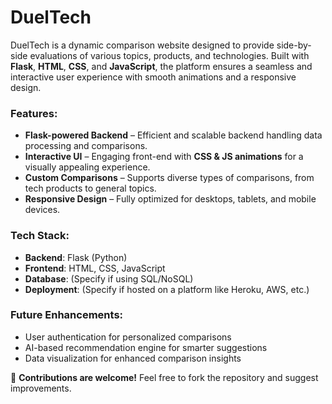 # DuelTech  

DuelTech is a dynamic comparison website designed to provide side-by-side evaluations of various topics, products, and technologies. Built with **Flask**, **HTML**, **CSS**, and **JavaScript**, the platform ensures a seamless and interactive user experience with smooth animations and a responsive design.  

### Features:  
- **Flask-powered Backend** – Efficient and scalable backend handling data processing and comparisons.  
- **Interactive UI** – Engaging front-end with **CSS & JS animations** for a visually appealing experience.  
- **Custom Comparisons** – Supports diverse types of comparisons, from tech products to general topics.  
- **Responsive Design** – Fully optimized for desktops, tablets, and mobile devices.  

### Tech Stack:  
- **Backend**: Flask (Python)  
- **Frontend**: HTML, CSS, JavaScript  
- **Database**: (Specify if using SQL/NoSQL)  
- **Deployment**: (Specify if hosted on a platform like Heroku, AWS, etc.)  

### Future Enhancements:  
- User authentication for personalized comparisons  
- AI-based recommendation engine for smarter suggestions  
- Data visualization for enhanced comparison insights  

🚀 **Contributions are welcome!** Feel free to fork the repository and suggest improvements.  

